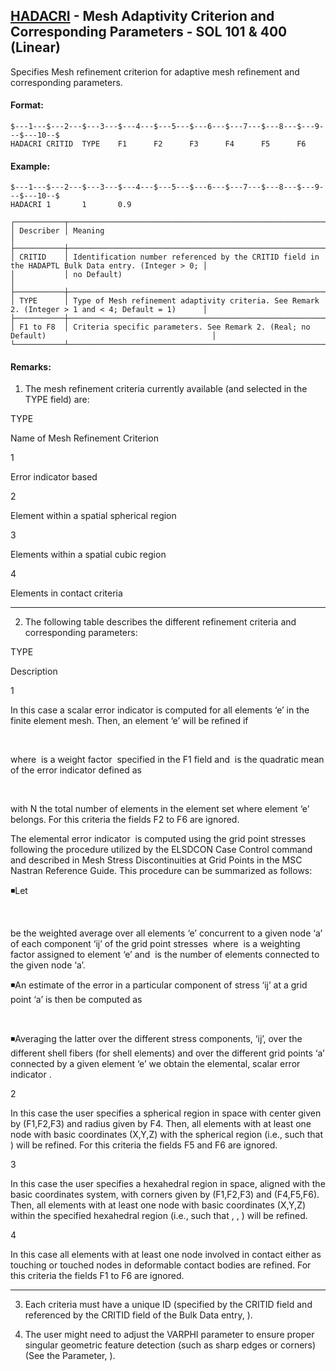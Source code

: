 ## [HADACRI](https://help.hexagonmi.com/bundle/MSC_Nastran_2022.4/page/Nastran_Combined_Book/qrg/bulkfgil/TOC.HADACRI.xhtml) - Mesh Adaptivity Criterion and Corresponding Parameters - SOL 101 & 400 (Linear)

Specifies Mesh refinement criterion for adaptive mesh refinement and corresponding parameters.

#### Format:

```nastran
$---1---$---2---$---3---$---4---$---5---$---6---$---7---$---8---$---9---$---10--$
HADACRI CRITID  TYPE    F1      F2      F3      F4      F5      F6              
```
#### Example:

```nastran
$---1---$---2---$---3---$---4---$---5---$---6---$---7---$---8---$---9---$---10--$
HADACRI 1       1       0.9                                                     
```
```text
┌───────────┬────────────────────────────────────────────────────────────────────────────────────────────────────┐
│ Describer │ Meaning                                                                                            │
├───────────┼────────────────────────────────────────────────────────────────────────────────────────────────────┤
│ CRITID    │ Identification number referenced by the CRITID field in the HADAPTL Bulk Data entry. (Integer > 0; │
│           │ no Default)                                                                                        │
├───────────┼────────────────────────────────────────────────────────────────────────────────────────────────────┤
│ TYPE      │ Type of Mesh refinement adaptivity criteria. See Remark 2. (Integer > 1 and < 4; Default = 1)      │
├───────────┼────────────────────────────────────────────────────────────────────────────────────────────────────┤
│ F1 to F8  │ Criteria specific parameters. See Remark 2. (Real; no Default)                                     │
└───────────┴────────────────────────────────────────────────────────────────────────────────────────────────────┘
```
#### Remarks:

1. The mesh refinement criteria currently available (and selected in the TYPE field) are:

TYPE

Name of Mesh Refinement Criterion

1

Error indicator based

2

Element within a spatial spherical region

3

Elements within a spatial cubic region

4

Elements in contact criteria

--------------------



2. The following table describes the different refinement criteria and corresponding parameters:

TYPE

Description

1

In this case a scalar error indicator  is computed for all elements ‘e’ in the finite element mesh. Then, an element ‘e’ will be refined if

 

where  is a weight factor  specified in the F1 field and  is the quadratic mean of the error indicator defined as

 


with N the total number of elements in the element set where element ‘e’ belongs. For this criteria the fields F2 to F6 are ignored.

The elemental error indicator  is computed using the grid point stresses following the procedure utilized by the ELSDCON Case Control command and described in Mesh Stress Discontinuities at Grid Points in the MSC Nastran Reference Guide. This procedure can be summarized as follows:

◾Let

 

be the weighted average over all elements ‘e’ concurrent to a given node ‘a’ of each component ‘ij’ of the grid point stresses  where  is a weighting factor assigned to element ‘e’ and  is the number of elements connected to the given node ‘a’.

◾An estimate of the error in a particular component of stress ‘ij’ at a grid point ‘a’ is then be computed as

 

◾Averaging the latter over the different stress components, ‘ij’, over the different shell fibers (for shell elements) and over the different grid points ‘a’ connected by a given element ‘e’ we obtain the elemental, scalar error indicator .

2

In this case the user specifies a spherical region in space with center given by (F1,F2,F3) and radius given by F4. Then, all elements with at least one node with basic coordinates (X,Y,Z) with the spherical region (i.e., such that ) will be refined. For this criteria the fields F5 and F6 are ignored.

3

In this case the user specifies a hexahedral region in space, aligned with the basic coordinates system, with corners given by (F1,F2,F3) and (F4,F5,F6). Then, all elements with at least one node with basic coordinates (X,Y,Z) within the specified hexahedral region (i.e., such that , , ) will be refined.

4

In this case all elements with at least one node involved in contact either as touching or touched nodes in deformable contact bodies are refined. For this criteria the fields F1 to F6 are ignored.

--------------------



3. Each criteria must have a unique ID (specified by the CRITID field and referenced by the CRITID field of the Bulk Data entry,  ).

4. The user might need to adjust the VARPHI parameter to ensure proper singular geometric feature detection (such as sharp edges or corners) (See the Parameter,  ).

